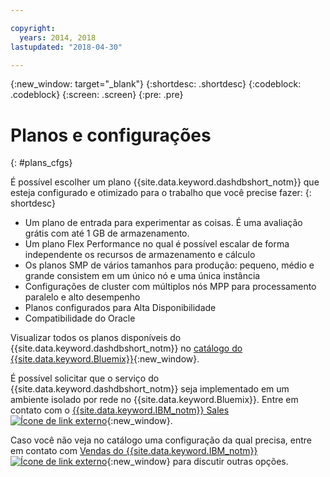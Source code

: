 ```yaml
---

copyright:
  years: 2014, 2018
lastupdated: "2018-04-30"

---
```


<!-- Attribute definitions --> 
{:new_window: target="_blank"}
{:shortdesc: .shortdesc}
{:codeblock: .codeblock}
{:screen: .screen}
{:pre: .pre}

# Planos e configurações
{: #plans_cfgs}

É possível escolher um plano {{site.data.keyword.dashdbshort_notm}} que esteja configurado e otimizado para o trabalho que você precise fazer:
{: shortdesc}

   * Um plano de entrada para experimentar as coisas. É uma avaliação grátis com até 1 GB de armazenamento.
   * Um plano Flex Performance no qual é possível escalar de forma independente os recursos de armazenamento e
cálculo
   * Os planos SMP de vários tamanhos para produção: pequeno, médio e grande consistem em um único nó e uma única instância
   * Configurações de cluster com múltiplos nós MPP para processamento paralelo e alto desempenho
   * Planos configurados para Alta Disponibilidade
   * Compatibilidade do Oracle

Visualizar todos os planos disponíveis do {{site.data.keyword.dashdbshort_notm}} no [catálogo do {{site.data.keyword.Bluemix}}](https://console.bluemix.net/catalog/services/db2-warehouse){:new_window}.
<!--   * Plans configured for data warehouse and online analytical processing (OLAP) workloads: [{{site.data.keyword.dashdbshort_notm}}](https://console.bluemix.net/catalog/services/db2-warehouse){:new_window} -->
<!--   * Plans configured for high-speed, transactional processing (OLTP): [{{site.data.keyword.dashdbshort_notm}} for Transactions](https://console.ng.bluemix.net/catalog/services/dashdb-for-transactions-sql-database){:new_window} -->

É possível solicitar que o serviço do {{site.data.keyword.dashdbshort_notm}} seja implementado em um ambiente isolado por
rede no {{site.data.keyword.Bluemix}}. Entre em contato com o [{{site.data.keyword.IBM_notm}} Sales ![Ícone de link externo](../../icons/launch-glyph.svg "Ícone de link externo")](https://www.ibm.com/connect/ibm/us/en/?lnk=fcw){:new_window}.

Caso você não veja no catálogo uma configuração da qual precisa, entre em contato com [Vendas do {{site.data.keyword.IBM_notm}}![Ícone de link externo](../../icons/launch-glyph.svg "Ícone de link externo")](https://www.ibm.com/connect/ibm/us/en/?lnk=fcw){:new_window} para discutir outras opções.
